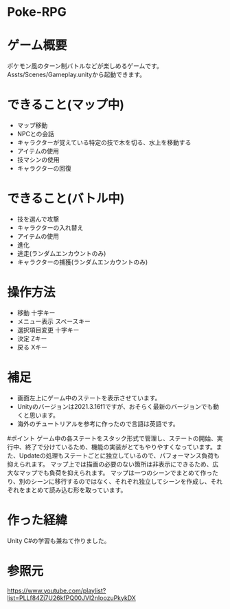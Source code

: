 # Poke-RPG
# ゲーム概要
ポケモン風のターン制バトルなどが楽しめるゲームです。
Assts/Scenes/Gameplay.unityから起動できます。

# できること(マップ中)
* マップ移動
* NPCとの会話
* キャラクターが覚えている特定の技で木を切る、水上を移動する
* アイテムの使用
* 技マシンの使用
* キャラクターの回復
# できること(バトル中)
* 技を選んで攻撃
* キャラクターの入れ替え
* アイテムの使用
* 進化
* 逃走(ランダムエンカウントのみ)
* キャラクターの捕獲(ランダムエンカウントのみ)

# 操作方法
* 移動
十字キー
* メニュー表示
スペースキー
* 選択項目変更
十字キー
* 決定
Zキー
* 戻る
Xキー

# 補足
* 画面左上にゲーム中のステートを表示させています。
* Unityのバージョンは2021.3.16f1ですが、おそらく最新のバージョンでも動くと思います。
* 海外のチュートリアルを参考に作ったので言語は英語です。

#ポイント
ゲーム中の各ステートをスタック形式で管理し、ステートの開始、実行中、終了で分けているため、機能の実装がとてもやりやすくなっています。また、Updateの処理もステートごとに独立しているので、パフォーマンス負荷も抑えられます。
マップ上では描画の必要のない箇所は非表示にできるため、広大なマップでも負荷を抑えられます。
マップは一つのシーンでまとめて作ったり、別のシーンに移行するのではなく、それぞれ独立してシーンを作成し、それぞれをまとめて読み込む形を取っています。

# 作った経緯
Unity C#の学習も兼ねて作りました。

# 参照元
https://www.youtube.com/playlist?list=PLLf84Zj7U26kfPQ00JVI2nIoozuPkykDX
